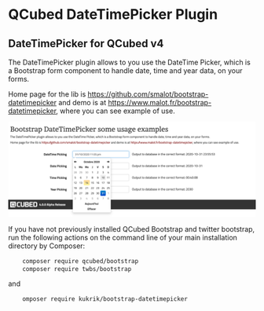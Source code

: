 # QCubed DateTimePicker Plugin


## DateTimePicker for QCubed v4

The DateTimePicker plugin allows to you use the DateTime Picker, which is a Bootstrap form component to handle date, time and year data, on your forms.

Home page for the lib is https://github.com/smalot/bootstrap-datetimepicker and demo is at
https://www.malot.fr/bootstrap-datetimepicker, where you can see example of use.

![Image of kukrik](screenshot/datetimepicker_screenshot.jpg?raw=true)

If you have not previously installed QCubed Bootstrap and twitter bootstrap, run the following actions on the command line of your main installation directory by Composer:
```
    composer require qcubed/bootstrap
    composer require twbs/bootstrap
```
and

```
    omposer require kukrik/bootstrap-datetimepicker
```

